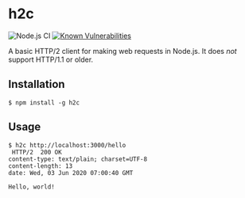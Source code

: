 # h2c

![Node.js CI](https://github.com/rav2040/h2c/workflows/Node.js%20CI/badge.svg)
[![Known Vulnerabilities](https://snyk.io/test/github/rav2040/h2c/badge.svg?targetFile=package.json)](https://snyk.io/test/github/rav2040/h2c?targetFile=package.json)

A basic HTTP/2 client for making web requests in Node.js. It does *not* support HTTP/1.1 or older.

## Installation
```
$ npm install -g h2c
```

## Usage
```
$ h2c http://localhost:3000/hello
 HTTP/2  200 OK
content-type: text/plain; charset=UTF-8
content-length: 13
date: Wed, 03 Jun 2020 07:00:40 GMT

Hello, world!
```
